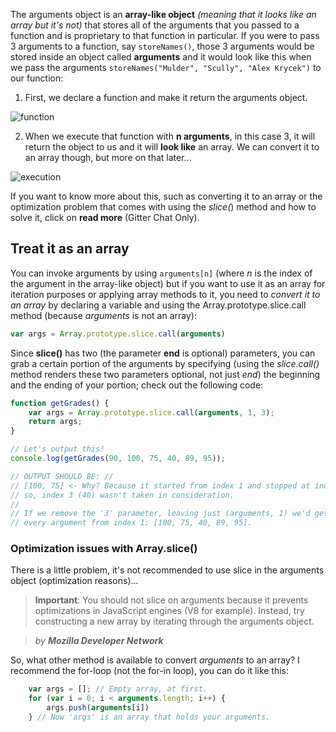 The arguments object is an **array-like object** *(meaning that it looks like an array but it's not)* that stores all of the arguments that you passed to a function and is proprietary to that function in particular. If you were to pass 3 arguments to a function, say `storeNames()`, those 3 arguments would be stored inside an object called **arguments** and it would look like this when we pass the arguments `storeNames("Mulder", "Scully", "Alex Krycek")` to our function:

1. First, we declare a function and make it return the arguments object.

![function](https://www.evernote.com/shard/s539/sh/d7218374-6df1-463d-9ca5-94a514e8846a/81a5f2980a670c4558a1a002979bce7b/res/e6c13ad7-4630-47da-a941-777a5d09b745/skitch.png)

2. When we execute that function with **n arguments**, in this case 3, it will return the object to us and it will **look like** an array. We can convert it to an array though, but more on that later...

![execution](https://www.evernote.com/shard/s539/sh/7cf74323-8154-4f69-82d6-0627bb9dfa5d/ddb56f6a4c5be0a48d98322fcf56ea79/res/7d7ead0f-4e44-47c2-81e2-e75b959c5384/skitch.png)

If you want to know more about this, such as converting it to an array or the optimization problem that comes with using the *slice(*) method and how to solve it, click on **read more** (Gitter Chat Only).

## Treat it as an array
You can invoke arguments by using `arguments[n]` (where *n* is the index of the argument in the array-like object) but if you want to use it as an array for iteration purposes or applying array methods to it, you need to *convert it to an array* by declaring a variable and using the Array.prototype.slice.call method (because *arguments* is not an array):

``` javascript
var args = Array.prototype.slice.call(arguments)
```

Since **slice()** has two (the parameter **end** is optional) parameters, you can grab a certain portion of the arguments by specifying (using the *slice.call()* method renders these two parameters optional, not just *end*) the beginning and the ending of your portion; check out the following code:

``` javascript
function getGrades() {
	var args = Array.prototype.slice.call(arguments, 1, 3);
	return args;
}

// Let's output this!
console.log(getGrades(90, 100, 75, 40, 89, 95));

// OUTPUT SHOULD BE: //
// [100, 75] <- Why? Because it started from index 1 and stopped at index 3
// so, index 3 (40) wasn't taken in consideration.
//
// If we remove the '3' parameter, leaving just (arguments, 1) we'd get
// every argument from index 1: [100, 75, 40, 89, 95].
```

### Optimization issues with Array.slice()

There is a little problem, it's not recommended to use slice in the arguments object (optimization reasons)...

> **Important**: You should not slice on arguments because it prevents optimizations in JavaScript engines (V8 for example). Instead, try constructing a new array by iterating through the arguments object. 

> *by* ***Mozilla Developer Network***

So, what other method is available to convert *arguments* to an array?
I recommend the for-loop (not the for-in loop), you can do it like this:

``` javascript
	var args = []; // Empty array, at first.
	for (var i = 0; i < arguments.length; i++) {
		args.push(arguments[i])
	} // Now 'args' is an array that holds your arguments.
```